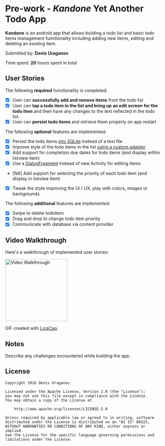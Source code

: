 # Pre-work - *Kandone* Yet Another Todo App

**Kandone** is an android app that allows building a todo list and basic todo items management functionality including adding new items, editing and deleting an existing item.

Submitted by: **Denis Uraganov**

Time spent: **20** hours spent in total

## User Stories

The following **required** functionality is completed:

* [X] User can **successfully add and remove items** from the todo list
* [X] User can **tap a todo item in the list and bring up an edit screen for the todo item** and then have any changes to the text reflected in the todo list.
* [X] User can **persist todo items** and retrieve them properly on app restart

The following **optional** features are implemented:

* [X] Persist the todo items [into SQLite](http://guides.codepath.com/android/Persisting-Data-to-the-Device#sqlite) instead of a text file
* [X] Improve style of the todo items in the list [using a custom adapter](http://guides.codepath.com/android/Using-an-ArrayAdapter-with-ListView)
* [X] Add support for completion due dates for todo items (and display within listview item)
* [X] Use a [DialogFragment](http://guides.codepath.com/android/Using-DialogFragment) instead of new Activity for editing items
* [NA] Add support for selecting the priority of each todo item (and display in listview item)
* [X] Tweak the style improving the UI / UX, play with colors, images or backgrounds

The following **additional** features are implemented:

* [X] Swipe to delete todoItem
* [X] Drag and drop to change todo item priority
* [X] Communicate with database via content provider

## Video Walkthrough 

Here's a walkthrough of implemented user stories:


<img src="https://github.com/denisura/kandone/blob/master/kandone.gif?raw=true" title='Video Walkthrough' width="200"  data-load="full">

GIF created with [LiceCap](http://www.cockos.com/licecap/).

## Notes

Describe any challenges encountered while building the app.

## License

    Copyright 2016 Denis Uraganov

    Licensed under the Apache License, Version 2.0 (the "License");
    you may not use this file except in compliance with the License.
    You may obtain a copy of the License at

        http://www.apache.org/licenses/LICENSE-2.0

    Unless required by applicable law or agreed to in writing, software
    distributed under the License is distributed on an "AS IS" BASIS,
    WITHOUT WARRANTIES OR CONDITIONS OF ANY KIND, either express or implied.
    See the License for the specific language governing permissions and
    limitations under the License.